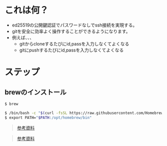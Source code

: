 # これは何？
- ed25519の公開鍵認証でパスワードなしでssh接続を実現する。
- gitを安全に効率よく操作することができるようになります。
- 例えば、、、
    - gitからcloneするたびにid,passを入力しなくてよくなる
    - gitにpushするたびにid,passを入力しなくてよくなる


# ステップ
## brewのインストール
```bash
$ brew
```

```bash
$ /bin/bash -c "$(curl -fsSL https://raw.githubusercontent.com/Homebrew/install/HEAD/install.sh)"
$ export PATH="$PATH:/opt/homebrew/bin"
```

> [参考資料](https://chigusa-web.com/blog/homebrew/)

> [参考資料](https://qiita.com/37malin/items/ef3b893be317e0ec6e61)

